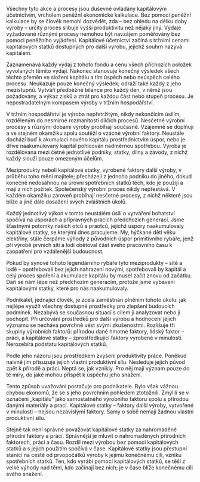 Všechny tyto akce a procesy jsou duševně ovládány kapitálovým účetnictvím, vrcholem peněžní ekonomické kalkulace. Bez pomoci peněžní kalkulace by se člověk nemohl dozvědět, zda – bez ohledu na délku doby výroby – určitý proces slibuje vyšší produktivitu než nějaký jiný. Výdaje vyžadované různými procesy nemohou být navzájem poměřovány bez pomoci peněžního vyjádření. Kapitálové účetnictví začíná s tržními cenami kapitálových statků dostupných pro další výrobu, jejichž souhrn nazývá kapitálem.

Zaznamenává každý výdaj z tohoto fondu a cenu všech příchozích položek vyvolaných těmito výdaji. Nakonec stanovuje konečný výsledek všech těchto přeměn ve složení kapitálu a tím úspěch nebo neúspěch celého procesu. Neukazuje pouze konečný výsledek; odráží také každý z jeho mezistupňů. Vytváří předběžné bilance pro každý den, v němž jsou požadovány, a výkaz zisků a ztrát pro každou část nebo stupeň procesu. Je nepostradatelným kompasem výroby v tržním hospodářství.

V tržním hospodářství je výroba nepřetržitým, nikdy nekončícím úsilím, rozděleným do nesmírné rozmanitosti dílčích procesů. Nesčetné výrobní procesy s různými dobami výroby probíhají současně. Vzájemně se doplňují a ve stejném okamžiku spolu soutěží o vzácné výrobní faktory. Neustále dochází buď k akumulaci nového kapitálu prostřednictvím úspor, nebo je dříve naakumulovaný kapitál pohlcován nadměrnou spotřebou. Výroba je rozdělována mezi četné jednotlivé podniky, statky, dílny a závody, z nichž každý slouží pouze omezeným účelům.

Meziprodukty neboli kapitálové statky, vyrobené faktory další výroby, v průběhu toho mění majitele; přecházejí z jednoho podniku do jiného, dokud konečně nedosáhnou na úrovni spotřebních statků těch, kdo je použijí a mají z nich požitek. Společenský výrobní proces nikdy nepřestává. V každém okamžiku zároveň probíhají nesčetné procesy, z nichž některé jsou blíže a jiné dále dosažení svých zvláštních úkolů.

Každý jednotlivý výkon v tomto neustálém úsilí o vytváření bohatství spočívá na úsporách a přípravných pracích předchozích generací. Jsme šťastnými potomky našich otců a praotců, jejichž úspory naakumulovaly kapitálové statky, se kterými dnes pracujeme. My, hýčkané děti věku elektřiny, stále čerpáme výhody z původních úspor primitivního rybáře, jenž při výrobě prvních sítí a lodí obětoval část svého pracovního času k zaopatření pro vzdálenější budoucnost.

Pokud by synové tohoto legendárního rybáře tyto meziprodukty – sítě a lodě – opotřebovali bez jejich nahrazení novými, spotřebovali by kapitál a celý proces spoření a akumulace kapitálu by musel začít znovu od začátku. Daří se nám lépe než předchozím generacím, protože jsme vybaveni kapitálovými statky, které pro nás naakumulovaly.

Podnikatel, jednající člověk, je zcela zaměstnán plněním tohoto úkolu: jak nejlépe využít všechny dostupné prostředky pro zlepšení budoucích podmínek. Nezabývá se současnou situací s cílem ji analyzovat nebo ji pochopit. Při určování prostředků pro další výrobu a hodnocení jejich významu se nechává povrchně vést svými zkušenostmi. Rozlišuje tři skupiny výrobních faktorů: přírodou dané hmotné faktory, lidský faktor – práci, a kapitálové statky – zprostředkující faktory vyrobené v minulosti. Nerozebírá podstatu kapitálových statků.

Podle jeho názoru jsou prostředkem zvýšení produktivity práce. Poněkud naivně jim přisuzuje jejich vlastní produktivní sílu. Nesleduje jejich původ zpět k přírodě a práci. Neptá se, jak vznikly. Pro něj mají význam pouze do té míry, do jaké mohou přispět k úspěchu jeho snažení.

Tento způsob uvažování postačuje pro podnikatele. Bylo však vážnou chybou ekonomů, že se s jeho povrchním pohledem ztotožnili. Zmýlili se v označení „kapitálu" jako samostatného výrobního faktoru spolu s přírodou danými materiály a prací. Kapitálové statky – faktory další výroby, vytvořené v minulosti – nejsou nezávislými faktory. Samy o sobě nemají žádnou vlastní produktivní sílu.

Stejně tak není správné považovat kapitálové statky za nahromaděné přírodní faktory a práci. Správnější je mluvit o nahromaděných přírodních faktorech, práci a času. Rozdíl mezi výrobou bez pomoci kapitálových statků a s jejich použitím spočívá v čase. Kapitálové statky jsou přestupní stanicí na cestě od prvopočátků výroby k jejímu konečnému cíli, vzniku spotřebních statků. Ten, kdo vyrábí pomocí kapitálových statků, se těší z velké výhody nad těmi, kdo začínají bez nich; je v čase blíže konečnému cíli svého snažení.